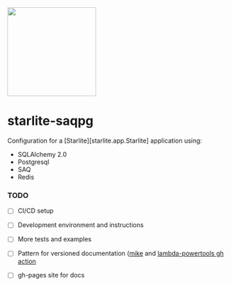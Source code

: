 <img src="https://www.topsport.com.au/assets/images/logo_pulse.svg" width="200"/>

# starlite-saqpg

Configuration for a [Starlite][starlite.app.Starlite] application using:

- SQLAlchemy 2.0
- Postgresql
- SAQ
- Redis

### TODO

- [ ] CI/CD setup
- [ ] Development environment and instructions
- [ ] More tests and examples
- [ ] Pattern for versioned documentation ([mike](https://github.com/jimporter/mike) and 
[lambda-powertools gh action](https://github.com/awslabs/aws-lambda-powertools-python/blob/develop/.github/workflows/python_docs.yml)
- [ ] gh-pages site for docs 
 